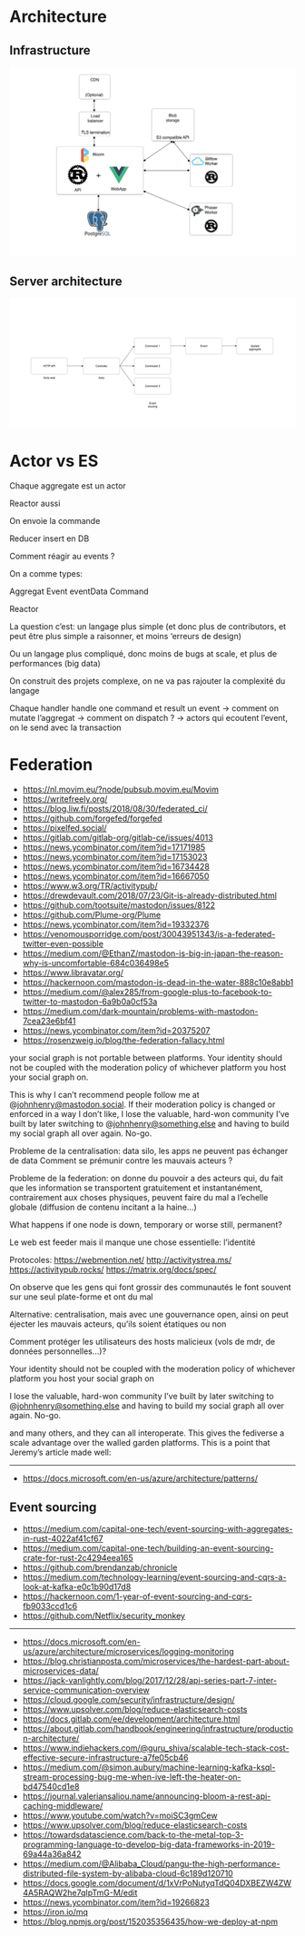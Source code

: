 # Architecture

## Infrastructure

![architecture](assets/architecture.jpg)

## Server architecture

![architecture](assets/server_design.jpg)


# Actor vs ES

Chaque aggregate est un actor

Reactor aussi


On envoie la commande


Reducer insert en DB


Comment réagir au events ?



On a comme types:

Aggregat
Event
eventData
Command


Reactor


La question c’est: un langage plus simple (et donc plus de contributors, et peut être plus simple a raisonner, et moins ‘erreurs de design)

Ou un langage plus compliqué, donc moins de bugs at scale, et plus de performances (big data)


On construit des projets complexe, on ne va pas rajouter la complexité du langage




Chaque handler handle one command et result un event
-> comment on mutate l’aggregat
-> comment on dispatch ? -> actors qui ecoutent l’event, on le send avec la transaction

# Federation

* https://nl.movim.eu/?node/pubsub.movim.eu/Movim
* https://writefreely.org/
* https://blog.liw.fi/posts/2018/08/30/federated_ci/
* https://github.com/forgefed/forgefed
* https://pixelfed.social/
* https://gitlab.com/gitlab-org/gitlab-ce/issues/4013
* https://news.ycombinator.com/item?id=17171985
* https://news.ycombinator.com/item?id=17153023
* https://news.ycombinator.com/item?id=16734428
* https://news.ycombinator.com/item?id=16667050
* https://www.w3.org/TR/activitypub/
* https://drewdevault.com/2018/07/23/Git-is-already-distributed.html
* https://github.com/tootsuite/mastodon/issues/8122
* https://github.com/Plume-org/Plume
* https://news.ycombinator.com/item?id=19332376
* https://venomousporridge.com/post/30043951343/is-a-federated-twitter-even-possible
* https://medium.com/@EthanZ/mastodon-is-big-in-japan-the-reason-why-is-uncomfortable-684c036498e5
* https://www.libravatar.org/
* https://hackernoon.com/mastodon-is-dead-in-the-water-888c10e8abb1
* https://medium.com/@alex285/from-google-plus-to-facebook-to-twitter-to-mastodon-6a9b0a0cf53a
* https://medium.com/dark-mountain/problems-with-mastodon-7cea23e6bf41
* https://news.ycombinator.com/item?id=20375207
* https://rosenzweig.io/blog/the-federation-fallacy.html


your social graph is not portable between platforms.
Your identity should not be coupled with the moderation policy of whichever platform you host your social graph on.

This is why I can’t recommend people follow me at @johnhenry@mastodon.social. If their moderation policy is changed or enforced in a way I don’t like, I lose the valuable, hard-won community I’ve built by later switching to @johnhenry@something.else and having to build my social graph all over again. No-go.


Probleme de la centralisation: data silo, les apps ne peuvent pas échanger de data
Comment se prémunir contre les mauvais acteurs ?


Probleme de la federation: on donne du pouvoir a des acteurs qui, du fait que les information se transportent gratuitement et instantanément, contrairement aux choses physiques, peuvent faire du mal a l’echelle globale (diffusion de contenu incitant a la haine…)



What happens if one node is down, temporary or worse still, permanent?


Le web est feeder mais il manque une chose essentielle: l’identité


Protocoles:
https://webmention.net/
http://activitystrea.ms/
https://activitypub.rocks/
https://matrix.org/docs/spec/


On observe que les gens qui font grossir des communautés le font souvent sur une seul plate-forme et ont du mal


Alternative: centralisation, mais avec une gouvernance open, ainsi on peut éjecter les mauvais acteurs, qu’ils soient étatiques ou non



Comment protéger les utilisateurs des hosts malicieux (vols de mdr, de données personnelles…)?


Your identity should not be coupled with the moderation policy of whichever platform you host your social graph on

I lose the valuable, hard-won community I’ve built by later switching to @johnhenry@something.else and having to build my social graph all over again. No-go.


and many others, and they can all interoperate. This gives the fediverse a scale advantage over the walled garden platforms. This is a point that Jeremy’s article made well:



--------------------


* https://docs.microsoft.com/en-us/azure/architecture/patterns/


## Event sourcing

* https://medium.com/capital-one-tech/event-sourcing-with-aggregates-in-rust-4022af41cf67
* https://medium.com/capital-one-tech/building-an-event-sourcing-crate-for-rust-2c4294eea165
* https://github.com/brendanzab/chronicle
* https://medium.com/technology-learning/event-sourcing-and-cqrs-a-look-at-kafka-e0c1b90d17d8
* https://hackernoon.com/1-year-of-event-sourcing-and-cqrs-fb9033ccd1c6
* https://github.com/Netflix/security_monkey


---------------

* https://docs.microsoft.com/en-us/azure/architecture/microservices/logging-monitoring
* https://blog.christianposta.com/microservices/the-hardest-part-about-microservices-data/
* https://jack-vanlightly.com/blog/2017/12/28/api-series-part-7-inter-service-communication-overview
* https://cloud.google.com/security/infrastructure/design/
* https://www.upsolver.com/blog/reduce-elasticsearch-costs
* https://docs.gitlab.com/ee/development/architecture.html
* https://about.gitlab.com/handbook/engineering/infrastructure/production-architecture/
* https://www.indiehackers.com/@guru_shiva/scalable-tech-stack-cost-effective-secure-infrastructure-a7fe05cb46
* https://medium.com/@simon.aubury/machine-learning-kafka-ksql-stream-processing-bug-me-when-ive-left-the-heater-on-bd47540cd1e8
* https://journal.valeriansaliou.name/announcing-bloom-a-rest-api-caching-middleware/
* https://www.youtube.com/watch?v=moiSC3gmCew
* https://www.upsolver.com/blog/reduce-elasticsearch-costs
* https://towardsdatascience.com/back-to-the-metal-top-3-programming-language-to-develop-big-data-frameworks-in-2019-69a44a36a842
* https://medium.com/@Alibaba_Cloud/pangu-the-high-performance-distributed-file-system-by-alibaba-cloud-6c189d120710
* https://docs.google.com/document/d/1xVrPoNutyqTdQ04DXBEZW4ZW4A5RAQW2he7qIpTmG-M/edit
* https://news.ycombinator.com/item?id=19266823
* https://iron.io/mq
* https://blog.npmjs.org/post/152035356435/how-we-deploy-at-npm
